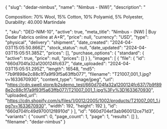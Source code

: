 {
  "slug": "dedar-nimbus",
  "name": "Nimbus - (NW)",
  "description": "<p>Composition: 70% Wool, 15% Cotton, 10% Polyamid, 5% Polyester, Durability: 40.000 Martindale</p>",
  "sku": "DED-NIM-10",
  "active": true,
  "meta_title": "Nimbus - (NW) | Buy Dedar Fabrics online at A+R",
  "price": null,
  "currency": "USD",
  "type": "physical",
  "delivery": "shipment",
  "date_created": "2024-04-03T15:05:50.866Z",
  "stock_status": null,
  "date_updated": "2024-04-03T15:05:51.385Z",
  "prices": [],
  "purchase_options": {
    "standard": {
      "active": true,
      "price": null,
      "prices": []
    }
  },
  "images": [
    {
      "file": {
        "id": "660d704fa32a1200124fc637",
        "date_uploaded": "2024-04-03T15:05:51.295Z",
        "length": 16548,
        "md5": "7b9f898e2c88c1f7a9f93f5a63ffb077",
        "filename": "T21007_001_1.jpg?v=1633670930",
        "content_type": "image/jpeg",
        "url": "https://cdn.swell.store/b2sdemo_test/660d704fa32a1200124fc637/7b9f898e2c88c1f7a9f93f5a63ffb077/T21007_001_1.jpg%3Fv%3D1633670930",
        "uploaded_url": "https://cdn.shopify.com/s/files/1/0012/2005/1002/products/T21007_001_1.jpg?v=1633670930",
        "width": 192,
        "height": 192
      },
      "id": "660d704fc49d970012f8910d"
    }
  ],
  "id": "660d704ef3ab960012ce71d3",
  "variants": {
    "count": 0,
    "page_count": 1,
    "page": 1,
    "results": []
  },
  "filename": "dedar-nimbus"
}